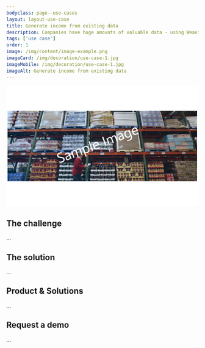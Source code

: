 ```yaml
---
bodyclass: page--use-cases
layout: layout-use-case
title: Generate income from existing data
description: Companies have huge amounts of valuable data - using Weaviate to monetize the data as supplementary income stream alongside core business.
tags: ['use case']
order: 1
image: /img/content/image-example.png
imageCard: /img/decoration/use-case-1.jpg
imageMobile: /img/decoration/use-case-1.jpg 
imageAlt: Generate income from existing data
---
```

![Generate income from existing data](/img/sample-usecase.png)

## The challenge

...

## The solution

...

## Product & Solutions

...

## Request a demo

...